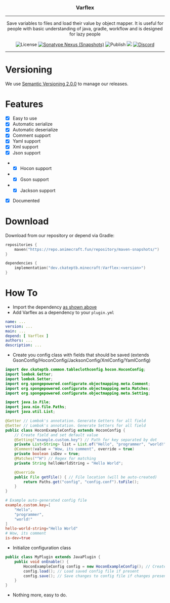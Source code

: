 <p align="center">
<h3 align="center">Varflex</h3>

------

<p align="center">
Save variables to files and load their value by object mapper. It is useful for people with basic understanding of java, gradle, workflow and is designed for lazy people
</p>

<p align="center">
<img alt="License" src="https://img.shields.io/github/license/CKATEPTb-minecraft/Varflex">
<a href="#Download"><img alt="Sonatype Nexus (Snapshots)" src="https://img.shields.io/nexus/s/dev.ckateptb.minecraft/Varflex?label=repo&server=https://repo.animecraft.fun/"></a>
<img alt="Publish" src="https://img.shields.io/github/workflow/status/CKATEPTb-minecraft/Varflex/Publish/production">
<a href="https://docs.gradle.org/7.5/release-notes.html"><img src="https://img.shields.io/badge/Gradle-7.5-brightgreen.svg?colorB=469C00&logo=gradle"></a>
<a href="https://discord.gg/P7FaqjcATp" target="_blank"><img alt="Discord" src="https://img.shields.io/discord/925686623222505482?label=discord"></a>
</p>

------

# Versioning

We use [Semantic Versioning 2.0.0](https://semver.org/spec/v2.0.0.html) to manage our releases.

# Features

- [X] Easy to use
- [X] Automatic serialize
- [X] Automatic deserialize
- [X] Comment support
- [X] Yaml support
- [X] Xml support
- [X] Json support
- - [X] Hocon support
- - [X] Gson support
- - [X] Jackson support
- [X] Documented

# Download

Download from our repository or depend via Gradle:

```kotlin
repositories {
    maven("https://repo.animecraft.fun/repository/maven-snapshots/")
}

dependencies {
    implementation("dev.ckateptb.minecraft:Varflex:<version>")
}
```

# How To

* Import the dependency [as shown above](#Download)
* Add Varflex as a dependency to your `plugin.yml`
```yaml
name: ...
version: ...
main: ...
depend: [ Varflex ]
authors: ...
description: ...
```
* Create you config class with fields that should be saved (extends GsonConfig/HoconConfig/JacksonConfig/XmlConfig/YamlConfig)
```java
import dev.ckateptb.common.tableclothconfig.hocon.HoconConfig;
import lombok.Getter;
import lombok.Setter;
import org.spongepowered.configurate.objectmapping.meta.Comment;
import org.spongepowered.configurate.objectmapping.meta.Matches;
import org.spongepowered.configurate.objectmapping.meta.Setting;

import java.io.File;
import java.nio.file.Paths;
import java.util.List;

@Getter // Lombok's annotation. Generate Getters for all field
@Setter // Lombok's annotation. Generate Setters for all field
public class HoconExampleConfig extends HoconConfig {
    // Create field and set default value
    @Setting("example.custom.key") // Path for key separated by dot
    private List<String> list = List.of("Hello", "programmer", "world!");
    @Comment(value = "Wow, its comment", override = true)
    private boolean isDev = true;
    @Matches("^H") // Regex for matching
    private String helloWorldString = "Hello World";

    @Override
    public File getFile() { // File location (will be auto-created)
        return Paths.get("config", "config.conf").toFile();
    }
}
```
```toml
# Example auto-generated config file
example.custom.key=[
    "Hello",
    "programmer",
    "world!"
]
hello-world-string="Hello World"
# Wow, its comment
is-dev=true

```
* Initialize configuration class
```java
public class MyPlugin extends JavaPlugin {
    public void onEnable() {
        HoconExampleConfig config = new HoconExampleConfig(); // Create new instance
        config.load(); // Load saved config file if present
        config.save(); // Save changes to config file if changes present
    }
}
```
* Nothing more, easy to do.
